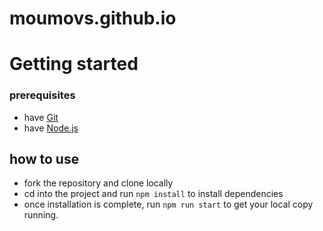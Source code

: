 # moumovs.github.io

# Getting started

### prerequisites

- have [Git](https://git-scm.com/)
- have [Node.js](https://nodejs.org/en/download/)

## how to use

- fork the repository and clone locally
- cd into the project and run `npm install` to install dependencies
- once installation is complete, run `npm run start` to get your local copy running.

